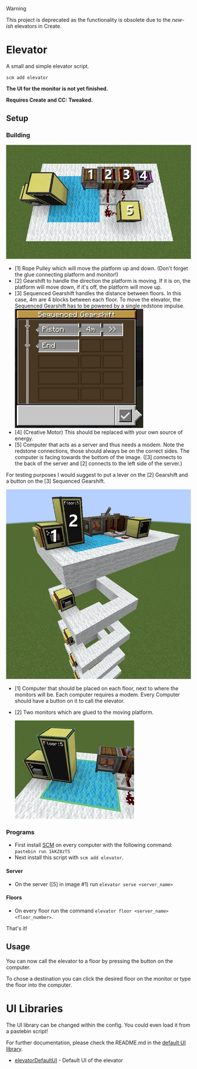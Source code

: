 > [!WARNING]  
> This project is deprecated as the functionality is obsolete due to the _new-ish_ elevators in Create.

# Elevator
A small and simple elevator script.

    scm add elevator

**The UI for the monitor is not yet finished.**

**Requires Create and CC: Tweaked.**

## Setup

### Building
![Server Setup](setup/elevator-server-setup.jpg)
- [1] Rope Pulley which will move the platform up and down. (Don't forget the glue connecting platform and monitor!)
- [2] Gearshift to handle the direction the platform is moving. If it is on, the platform will move down, if it's off, the platform will move up.
- [3] Sequenced Gearshift handles the distance between floors. In this case, 4m are 4 blocks between each floor. To move the elevator, the Sequenced Gearshift has to be powered by a single redstone impulse.
![Sequenced Gearshift](setup/elevator-sequenced-gearshift.jpg)
- [4] (Creative Motor) This should be replaced with your own source of energy.
- [5] Computer that acts as a server and thus needs a modem. Note the redstone connections, those should always be on the correct sides. The computer is facing towards the bottom of the image. ([3] connects to the back of the server and [2] connects to the left side of the server.)

For testing purposes I would suggest to put a lever on the [2] Gearshift and a button on the [3] Sequenced Gearshift.

![Floor Setup](setup/elevator-floor-setup.jpg)
- [1] Computer that should be placed on each floor, next to where the monitors will be. Each computer requires a modem. Every Computer should have a button on it to call the elevator.
- [2] Two monitors which are glued to the moving platform.

    ![Glued Platform](setup/elevator-glued-platform.jpg)

### Programs
- First install [SCM](https://github.com/mc-cc-scripts/script-manager) on every computer with the following command: `pastebin run 1kKZ8zTS`
- Next install this script with `scm add elevator`.
#### Server
- On the server ([5] in image #1) run `elevator serve <server_name>`
#### Floors
- On every floor run the command `elevator floor <server_name> <floor_number>`.

That's it!

## Usage
You can now call the elevator to a floor by pressing the button on the computer.

To chose a destination you can click the desired floor on the monitor or type the floor into the computer.

# UI Libraries
The UI library can be changed within the config. You could even load it from a pastebin script!

For further documentation, please check the README.md in the [default UI library](https://github.com/mc-cc-scripts/elevatorDefaultUI-lib).
- [elevatorDefaultUI](https://github.com/mc-cc-scripts/elevatorDefaultUI-lib) - Default UI of the elevator
